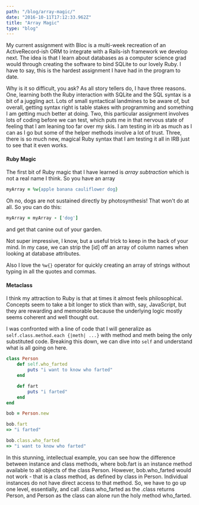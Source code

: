 ```yaml
---
path: "/blog/array-magic/"
date: "2016-10-11T17:12:33.962Z"
title: "Array Magic"
type: "blog"
---
```


My current assignment with Bloc is a multi-week recreation of an ActiveRecord-ish ORM to integrate with a Rails-ish framework we develop next. The idea is that I learn about databases as a computer science grad would through creating the software to bind SQLite to our lovely Ruby. I have to say, this is the hardest assignment I have had in the program to date.

Why is it so difficult, you ask? As all story tellers do, I have three reasons. One, learning both the Ruby interaction with SQLite and the SQL syntax is a bit of a juggling act. Lots of small syntactical landmines to be aware of, but overall, getting syntax right is table stakes with programming and something I am getting much better at doing. Two, this particular assignment involves lots of coding before we can test, which puts me in that nervous state of feeling that I am leaning too far over my skis. I am testing in irb as much as I can as I go but some of the helper methods involve a lot of trust. Three, there is so much new, magical Ruby syntax that I am testing it all in IRB just to see that it even works.

#### Ruby Magic
The first bit of Ruby magic that I have learned is *array subtraction* which is not a real name I think. So you have an array

```ruby
myArray = %w{apple banana cauliflower dog}
```

Oh no, dogs are not sustained directly by photosynthesis! That won't do at all. So you can do this:

```ruby
myArray = myArray - ['dog']
```

and get that canine out of your garden.

Not super impressive, I know, but a useful trick to keep in the back of your mind. In my case, we can strip the [id] off an array of column names when looking at database attributes.

Also I love the `%w{}` operator for quickly creating an array of strings without typing in all the quotes and commas.

#### Metaclass
I think my attraction to Ruby is that at times it almost feels philosophical. Concepts seem to take a bit longer to stick than with, say, JavaScript, but they are rewarding and memorable because the underlying logic mostly seems coherent and well thought out.

I was confronted with a line of code that I will generalize as `self.class.method.each {|meth| ...}` with method and meth being the only substituted code. Breaking this down, we can dive into `self` and understand what is all going on here.

```ruby
class Person
	def self.who_farted
		puts "i want to know who farted"
	end

	def fart
		puts "i farted"
	end
end

bob = Person.new

bob.fart
=> "i farted"

bob.class.who_farted
=> "i want to know who farted"
```

In this stunning, intellectual example, you can see how the difference between instance and class methods, where bob.fart is an instance method available to all objects of the class Person.  However, bob.who_farted would not work - that is a class method, as defined by class in Person. Individual instances do not have direct access to that method. So, we have to go up one level, essentially, and call .class.who_farted as the .class returns Person, and Person as the class can alone run the holy method who_farted.
